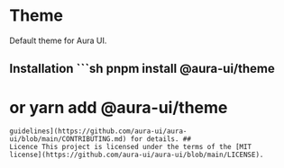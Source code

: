 # Theme

Default theme for Aura UI.

## Installation ```sh pnpm install @aura-ui/theme

# or yarn add @aura-ui/theme

```## Contribution Yes please! See the [contributing
guidelines](https://github.com/aura-ui/aura-ui/blob/main/CONTRIBUTING.md) for details. ##
Licence This project is licensed under the terms of the [MIT
license](https://github.com/aura-ui/aura-ui/blob/main/LICENSE).
```
